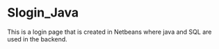 # Slogin_Java
This is a login page that is created in Netbeans where java and SQL are used in the backend.
